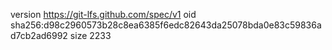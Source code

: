 version https://git-lfs.github.com/spec/v1
oid sha256:d98c2960573b28c8ea6385f6edc82643da25078bda0e83c59836ad7cb2ad6992
size 2233

